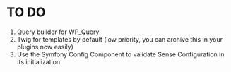 # TO DO

1. Query builder for WP_Query
2. Twig for templates by default (low priority, you can archive this in your plugins now easily)
3. Use the Symfony Config Component to validate Sense Configuration in its initialization
